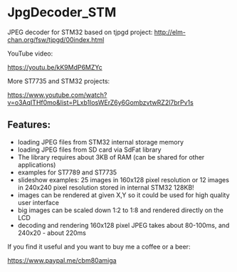 # JpgDecoder_STM
JPEG decoder for STM32 based on tjpgd project: http://elm-chan.org/fsw/tjpgd/00index.html

YouTube video:

https://youtu.be/kK9MdP6MZYc 

More ST7735 and STM32 projects:

https://www.youtube.com/watch?v=o3AqITHf0mo&list=PLxb1losWErZ6y6GombzvtwRZ2l7brPv1s

## Features:
- loading JPEG files from STM32 internal storage memory
- loading JPEG files from SD card via SdFat library
- The library requires about 3KB of RAM (can be shared for other applications)
- examples for ST7789 and ST7735
- slideshow examples: 25 images in 160x128 pixel resolution or 12 images in 240x240 pixel resolution stored in internal STM32 128KB!
- images can be rendered at given X,Y so it could be used for high quality user interface
- big images can be scaled down 1:2 to 1:8 and rendered directly on the LCD
- decoding and rendering 160x128 pixel JPEG takes about 80-100ms, and 240x20 - about 220ms

If you find it useful and you want to buy me a coffee or a beer:

https://www.paypal.me/cbm80amiga
